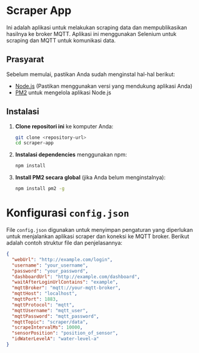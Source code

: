 # Scraper App

Ini adalah aplikasi untuk melakukan scraping data dan mempublikasikan hasilnya ke broker MQTT. Aplikasi ini menggunakan Selenium untuk scraping dan MQTT untuk komunikasi data.

## Prasyarat

Sebelum memulai, pastikan Anda sudah menginstal hal-hal berikut:

- [Node.js](https://nodejs.org/) (Pastikan menggunakan versi yang mendukung aplikasi Anda)
- [PM2](https://pm2.keymetrics.io/) untuk mengelola aplikasi Node.js

## Instalasi

1. **Clone repositori ini** ke komputer Anda:

   ```bash
   git clone <repository-url>
   cd scraper-app

2. **Instalasi dependencies** menggunakan npm:

    ```bash
    npm install

3. **Install PM2 secara global** (jika Anda belum menginstalnya):

    ```bash
    npm install pm2 -g


# Konfigurasi `config.json`

File `config.json` digunakan untuk menyimpan pengaturan yang diperlukan untuk menjalankan aplikasi scraper dan koneksi ke MQTT broker. Berikut adalah contoh struktur file dan penjelasannya:

```json
{
  "webUrl": "http://example.com/login",
  "username": "your_username",
  "password": "your_password",
  "dashboardUrl": "http://example.com/dashboard",
  "waitAfterLoginUrlContains": "example",
  "mqttBroker": "mqtt://your-mqtt-broker",
  "mqttHost": "localhost",
  "mqttPort": 1883,
  "mqttProtocol": "mqtt",
  "mqttUsername": "mqtt_user",
  "mqttPassword": "mqtt_password",
  "mqttTopic": "scraper/data",
  "scrapeIntervalMs": 10000,
  "sensorPosition": "position_of_sensor",
  "idWaterLevelA": "water-level-a"
}
